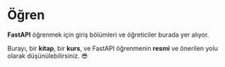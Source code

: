 # Öğren

**FastAPI** öğrenmek için giriş bölümleri ve öğreticiler burada yer alıyor.

Burayı, bir **kitap**, bir **kurs**, ve FastAPI öğrenmenin **resmi** ve önerilen yolu olarak düşünülebilirsiniz. 😎

